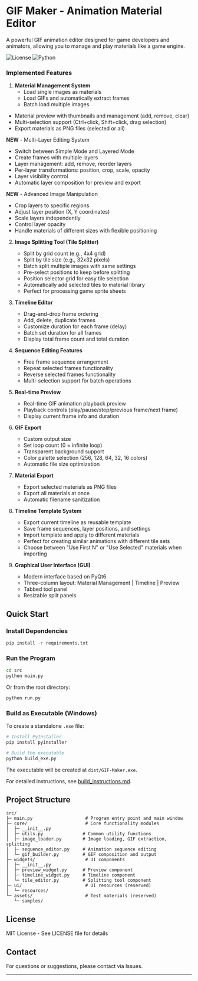 # GIF Maker - Animation Material Editor

A powerful GIF animation editor designed for game developers and animators, allowing you to manage and play materials like a game engine.

![License](https://img.shields.io/badge/license-MIT-blue.svg)
![Python](https://img.shields.io/badge/python-3.8+-blue.svg)

### Implemented Features

1. **Material Management System**
   - Load single images as materials
   - Load GIFs and automatically extract frames
   - Batch load multiple images
- Material preview with thumbnails and management (add, remove, clear)
- Multi-selection support (Ctrl+click, Shift+click, drag selection)
- Export materials as PNG files (selected or all)

**NEW** - Multi-Layer Editing System
   - Switch between Simple Mode and Layered Mode
   - Create frames with multiple layers
   - Layer management: add, remove, reorder layers
   - Per-layer transformations: position, crop, scale, opacity
   - Layer visibility control
   - Automatic layer composition for preview and export

**NEW** - Advanced Image Manipulation
   - Crop layers to specific regions
   - Adjust layer position (X, Y coordinates)
   - Scale layers independently
   - Control layer opacity
   - Handle materials of different sizes with flexible positioning

2. **Image Splitting Tool (Tile Splitter)**
   - Split by grid count (e.g., 4x4 grid)
   - Split by tile size (e.g., 32x32 pixels)
   - Batch split multiple images with same settings
   - Pre-select positions to keep before splitting
   - Position selector grid for easy tile selection
   - Automatically add selected tiles to material library
   - Perfect for processing game sprite sheets

3. **Timeline Editor**
   - Drag-and-drop frame ordering
   - Add, delete, duplicate frames
   - Customize duration for each frame (delay)
   - Batch set duration for all frames
   - Display total frame count and total duration

4. **Sequence Editing Features**
   - Free frame sequence arrangement
   - Repeat selected frames functionality
   - Reverse selected frames functionality
   - Multi-selection support for batch operations

5. **Real-time Preview**
   - Real-time GIF animation playback preview
   - Playback controls (play/pause/stop/previous frame/next frame)
   - Display current frame info and duration

6. **GIF Export**
   - Custom output size
   - Set loop count (0 = infinite loop)
   - Transparent background support
   - Color palette selection (256, 128, 64, 32, 16 colors)
   - Automatic file size optimization

7. **Material Export**
   - Export selected materials as PNG files
   - Export all materials at once
   - Automatic filename sanitization

8. **Timeline Template System**
   - Export current timeline as reusable template
   - Save frame sequences, layer positions, and settings
   - Import template and apply to different materials
   - Perfect for creating similar animations with different tile sets
   - Choose between "Use First N" or "Use Selected" materials when importing

9. **Graphical User Interface (GUI)**
   - Modern interface based on PyQt6
   - Three-column layout: Material Management | Timeline | Preview
   - Tabbed tool panel
   - Resizable split panels

## Quick Start

### Install Dependencies

```bash
pip install -r requirements.txt
```

### Run the Program

```bash
cd src
python main.py
```

Or from the root directory:

```bash
python run.py
```

### Build as Executable (Windows)

To create a standalone `.exe` file:

```bash
# Install PyInstaller
pip install pyinstaller

# Build the executable
python build_exe.py
```

The executable will be created at `dist/GIF-Maker.exe`.

For detailed instructions, see [build_instructions.md](build_instructions.md).

## Project Structure

```
src/
├─ main.py                    # Program entry point and main window
├─ core/                      # Core functionality modules
│  ├─ __init__.py
│  ├─ utils.py               # Common utility functions
│  ├─ image_loader.py        # Image loading, GIF extraction, splitting
│  ├─ sequence_editor.py     # Animation sequence editing
│  └─ gif_builder.py         # GIF composition and output
├─ widgets/                   # UI components
│  ├─ __init__.py
│  ├─ preview_widget.py      # Preview component
│  ├─ timeline_widget.py     # Timeline component
│  └─ tile_editor.py         # Splitting tool component
├─ ui/                        # UI resources (reserved)
│  └─ resources/
└─ assets/                    # Test materials (reserved)
   └─ samples/
```

## License

MIT License - See LICENSE file for details

## Contact

For questions or suggestions, please contact via Issues.

---